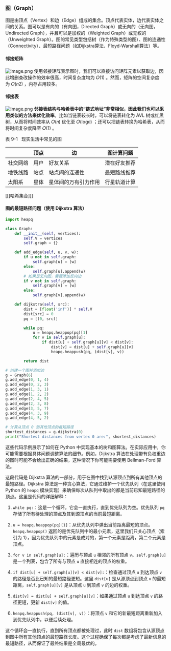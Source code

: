 ### 图（Graph）

图是由顶点（Vertex）和边（Edge）组成的集合。顶点代表实体，边代表实体之间的关系。图可以是有向的（有向图，Directed Graph）或无向的（无向图，Undirected Graph），并且可以是加权的（Weighted Graph）或无权的（Unweighted Graph）。图的常见类型包括树（作为特殊类型的图）、图的连通性（Connectivity）、最短路径问题（如Dijkstra算法、Floyd-Warshall算法）等。
#### 邻接矩阵
![image.png](https://cdn.jsdelivr.net/gh/duanbiao2000/BlogGallery@main/picture/20240722121504.png)
使用邻接矩阵表示图时，我们可以直接访问矩阵元素以获取边，因此增删查改操作的效率很高，时间复杂度均为 𝑂(1) 。然而，矩阵的空间复杂度为 𝑂(𝑛2) ，内存占用较多。
#### 邻接表
![image.png](https://cdn.jsdelivr.net/gh/duanbiao2000/BlogGallery@main/picture/20240722121617.png)
**邻接表结构与哈希表中的“链式地址”非常相似，因此我们也可以采用类似的方法来优化效率**。比如当链表较长时，可以将链表转化为 AVL 树或红黑树，从而将时间效率从 𝑂(𝑛) 优化至 𝑂(log⁡𝑛) ；还可以把链表转换为哈希表，从而将时间复杂度降至 𝑂(1) 。

表 9-1   现实生活中常见的图

||顶点|边|图计算问题|
|---|---|---|---|
|社交网络|用户|好友关系|潜在好友推荐|
|地铁线路|站点|站点间的连通性|最短路线推荐|
|太阳系|星体|星体间的万有引力作用|行星轨道计算|

[[[哈希集合]]]

#### 图的最短路径问题（使用 Dijkstra 算法）

```python
import heapq

class Graph:
    def __init__(self, vertices):
        self.V = vertices
        self.graph = {}

    def add_edge(self, u, v, w):
        if u not in self.graph:
            self.graph[u] = [w]
        else:
            self.graph[u].append(w)
        # 如果是无向图，需要添加反向边
        if v not in self.graph:
            self.graph[v] = [w]
        else:
            self.graph[v].append(w)

    def dijkstra(self, src):
        dist = [float('inf')] * self.V
        dist[src] = 0
        pq = [(0, src)]

        while pq:
            u = heapq.heappop(pq)[1]
            for v in self.graph[u]:
                if dist[u] + self.graph[u][v] < dist[v]:
                    dist[v] = dist[u] + self.graph[u][v]
                    heapq.heappush(pq, (dist[v], v))

        return dist

# 创建一个图并添加边
g = Graph(6)
g.add_edge(0, 1, 4)
g.add_edge(0, 2, 3)
g.add_edge(1, 3, 1)
g.add_edge(1, 2, 2)
g.add_edge(2, 4, 5)
g.add_edge(2, 3, 8)
g.add_edge(3, 5, 7)
g.add_edge(4, 3, 9)
g.add_edge(4, 5, 2)

# 计算从顶点 0 到其他顶点的最短路径
shortest_distances = g.dijkstra(0)
print("Shortest distances from vertex 0 are:", shortest_distances)
```

这些代码示例展示了如何在 Python 中实现基本的树和图算法。在实际应用中，你可能需要根据具体问题调整算法的细节。例如，Dijkstra 算法在处理带有负权重边的图时可能不会给出正确的结果，这种情况下你可能需要使用 Bellman-Ford 算法。

 这段代码是 Dijkstra 算法的一部分，用于在图中找到从源顶点到所有其他顶点的最短路径。Dijkstra 算法是一种贪心算法，它通过维护一个优先队列（在这里使用 Python 的 `heapq` 模块实现）来确保每次从队列中取出的都是当前已知最短路径的顶点。这里是代码的详细解释：

1. `while pq:`：这是一个循环，它会一直执行，直到优先队列为空。优先队列 `pq` 存储了所有待处理的顶点及其到源顶点的当前最短距离。

2. `u = heapq.heappop(pq)[1]`：从优先队列中弹出当前距离最短的顶点。`heapq.heappop()` 返回的是优先队列中的最小元素，这里我们只关心顶点（索引为 1），因为优先队列中的元素是成对的，第一个元素是距离，第二个元素是顶点。

3. `for v in self.graph[u]:`：遍历与顶点 `u` 相邻的所有顶点 `v`。`self.graph[u]` 是一个列表，包含了所有与顶点 `u` 直接相连的顶点的权重。

4. `if dist[u] + self.graph[u][v] < dist[v]:`：检查通过顶点 `u` 到达顶点 `v` 的路径是否比已知的最短路径更短。这里 `dist[u]` 是从源顶点到顶点 `u` 的最短距离，`self.graph[u][v]` 是从顶点 `u` 到顶点 `v` 的边的权重。

5. `dist[v] = dist[u] + self.graph[u][v]`：如果通过顶点 `u` 到达顶点 `v` 的路径更短，更新 `dist[v]` 的值。

6. `heapq.heappush(pq, (dist[v], v))`：将顶点 `v` 和它的新最短距离重新加入到优先队列中，以便后续处理。

这个循环会一直执行，直到所有顶点都被处理过，此时 `dist` 数组将包含从源顶点到图中所有其他顶点的最短路径长度。这个过程确保了每次都是考虑了最新信息的最短路径，从而保证了最终结果是全局最优的。 